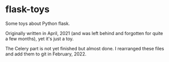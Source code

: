 # flask-toys
Some toys about Python flask.

Originally written in April, 2021 (and was left behind and forgotten for quite a few months), yet it's just a toy.

The Celery part is not yet finished but almost done. I rearranged these files and add them to git in February, 2022.
